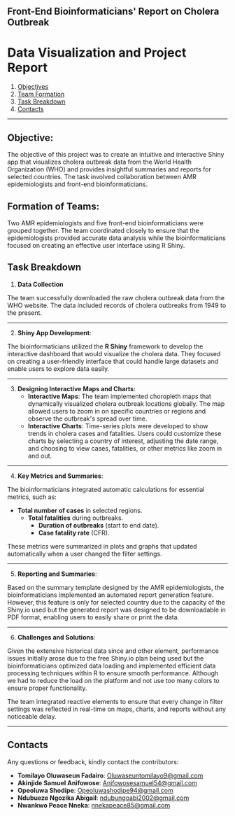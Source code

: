 ## **Front-End Bioinformaticians' Report on Cholera Outbreak**
# **Data Visualization and Project Report**

1. [Objectives](#objectives)
2. [Team Formation](#team_formation)
3. [Task Breakdown](#task_breakdown)
4. [Contacts](#contacts)

---

## **Objective:**

The objective of this project was to create an intuitive and interactive Shiny app that visualizes cholera outbreak data from the World Health Organization (WHO) and provides insightful summaries and reports for selected countries. The task involved collaboration between AMR epidemiologists and front-end bioinformaticians.

## **Formation of Teams:**

Two AMR epidemiologists and five front-end bioinformaticians were grouped together. The team coordinated closely to ensure that the epidemiologists provided accurate data analysis while the bioinformaticians focused on creating an effective user interface using R Shiny.

## **Task Breakdown**

1. **Data Collection**

The team successfully downloaded the raw cholera outbreak data from the WHO website. The data included records of cholera outbreaks from 1949 to the present.

---

2.  **Shiny App Development**:

The bioinformaticians utilized the **R Shiny** framework to develop the interactive dashboard that would visualize the cholera data. They focused on creating a user-friendly interface that could handle large datasets and enable users to explore data easily.

---

3. **Designing Interactive Maps and Charts**:  
   * **Interactive Maps**: The team implemented choropleth maps that dynamically visualized cholera outbreak locations globally. The map allowed users to zoom in on specific countries or regions and observe the outbreak's spread over time.  
   * **Interactive Charts**: Time-series plots were developed to show trends in cholera cases and fatalities. Users could customize these charts by selecting a country of interest, adjusting the date range, and choosing to view cases, fatalities, or other metrics like zoom in and out. 

---

4. **Key Metrics and Summaries**:

The bioinformaticians integrated automatic calculations for essential metrics, such as:

* **Total number of cases** in selected regions.  
  * **Total fatalities** during outbreaks.  
    * **Duration of outbreaks** (start to end date).  
    * **Case fatality rate** (CFR).

These metrics were summarized in plots and graphs that updated automatically when a user changed the filter settings.

---

5. **Reporting and Summaries**:

Based on the summary template designed by the AMR epidemiologists, the bioinformaticians implemented an automated report generation feature. However, this feature is only for selected country due to the capacity of the Shiny.io used but the generated report was designed to be downloadable in PDF format, enabling users to easily share or print the data.

---

6. **Challenges and Solutions**:

Given the extensive historical data since and other element, performance issues initially arose due to the free Shiny.io plan being used but the bioinformaticians optimized data loading and implemented efficient data processing techniques within R to ensure smooth performance. Although we had to reduce the load on the platform and not use too many colors to ensure proper functionality.

The team integrated reactive elements to ensure that every change in filter settings was reflected in real-time on maps, charts, and reports without any noticeable delay.

---

## **Contacts**
Any questions or feedback, kindly contact the contributors:

- **Tomilayo Oluwaseun Fadairo**: [Oluwaseuntomilayo9@gmail.com](mailto:Oluwaseuntomilayo9@gmail.com)
- **Akinjide Samuel Anifowose**: [Anifowosesamuel54@gmail.com](mailto:Anifowosesamuel54@gmail.com)
- **Opeoluwa Shodipe**: [Opeoluwashodipe94@gmail.com](mailto:Opeoluwashodipe94@gmail.com)
- **Ndubueze Ngozika Abigail**: [ndubungoabi2002@gmail.com](mailto:ndubungoabi2002@gmail.com)
- **Nwankwo Peace Nneka**: [nnekapeace85@gmail.com](mailto:nnekapeace85@gmail.com)


 

